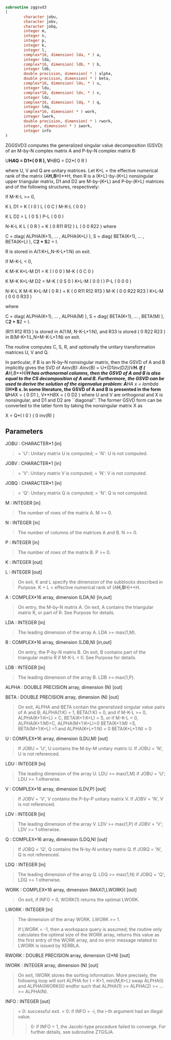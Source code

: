 ```fortran
subroutine zggsvd3
(
        character jobu,
        character jobv,
        character jobq,
        integer m,
        integer n,
        integer p,
        integer k,
        integer l,
        complex*16, dimension( lda, * ) a,
        integer lda,
        complex*16, dimension( ldb, * ) b,
        integer ldb,
        double precision, dimension( * ) alpha,
        double precision, dimension( * ) beta,
        complex*16, dimension( ldu, * ) u,
        integer ldu,
        complex*16, dimension( ldv, * ) v,
        integer ldv,
        complex*16, dimension( ldq, * ) q,
        integer ldq,
        complex*16, dimension( * ) work,
        integer lwork,
        double precision, dimension( * ) rwork,
        integer, dimension( * ) iwork,
        integer info
)
```

ZGGSVD3 computes the generalized singular value decomposition (GSVD)
of an M-by-N complex matrix A and P-by-N complex matrix B:

U**H*A*Q = D1*( 0 R ),    V**H*B*Q = D2*( 0 R )

where U, V and Q are unitary matrices.
Let K+L = the effective numerical rank of the
matrix (A**H,B**H)**H, then R is a (K+L)-by-(K+L) nonsingular upper
triangular matrix, D1 and D2 are M-by-(K+L) and P-by-(K+L)
matrices and of the following structures, respectively:

If M-K-L >= 0,

K  L
D1 =     K ( I  0 )
L ( 0  C )
M-K-L ( 0  0 )

K  L
D2 =   L ( 0  S )
P-L ( 0  0 )

N-K-L  K    L
( 0 R ) = K (  0   R11  R12 )
L (  0    0   R22 )
where

C = diag( ALPHA(K+1), ... , ALPHA(K+L) ),
S = diag( BETA(K+1),  ... , BETA(K+L) ),
C**2 + S**2 = I.

R is stored in A(1:K+L,N-K-L+1:N) on exit.

If M-K-L < 0,

K M-K K+L-M
D1 =   K ( I  0    0   )
M-K ( 0  C    0   )

K M-K K+L-M
D2 =   M-K ( 0  S    0  )
K+L-M ( 0  0    I  )
P-L ( 0  0    0  )

N-K-L  K   M-K  K+L-M
( 0 R ) =     K ( 0    R11  R12  R13  )
M-K ( 0     0   R22  R23  )
K+L-M ( 0     0    0   R33  )

where

C = diag( ALPHA(K+1), ... , ALPHA(M) ),
S = diag( BETA(K+1),  ... , BETA(M) ),
C**2 + S**2 = I.

(R11 R12 R13 ) is stored in A(1:M, N-K-L+1:N), and R33 is stored
( 0  R22 R23 )
in B(M-K+1:L,N+M-K-L+1:N) on exit.

The routine computes C, S, R, and optionally the unitary
transformation matrices U, V and Q.

In particular, if B is an N-by-N nonsingular matrix, then the GSVD of
A and B implicitly gives the SVD of A*inv(B):
A*inv(B) = U*(D1*inv(D2))*V**H.
If ( A**H,B**H)**H has orthonormal columns, then the GSVD of A and B is also
equal to the CS decomposition of A and B. Furthermore, the GSVD can
be used to derive the solution of the eigenvalue problem:
A**H*A x = lambda* B**H*B x.
In some literature, the GSVD of A and B is presented in the form
U**H*A*X = ( 0 D1 ),   V**H*B*X = ( 0 D2 )
where U and V are orthogonal and X is nonsingular, and D1 and D2 are
``diagonal''.  The former GSVD form can be converted to the latter
form by taking the nonsingular matrix X as

X = Q*(  I   0    )
(  0 inv(R) )

## Parameters
JOBU : CHARACTER*1 [in]
> = 'U':  Unitary matrix U is computed;
> = 'N':  U is not computed.

JOBV : CHARACTER*1 [in]
> = 'V':  Unitary matrix V is computed;
> = 'N':  V is not computed.

JOBQ : CHARACTER*1 [in]
> = 'Q':  Unitary matrix Q is computed;
> = 'N':  Q is not computed.

M : INTEGER [in]
> The number of rows of the matrix A.  M >= 0.

N : INTEGER [in]
> The number of columns of the matrices A and B.  N >= 0.

P : INTEGER [in]
> The number of rows of the matrix B.  P >= 0.

K : INTEGER [out]

L : INTEGER [out]
> 
> On exit, K and L specify the dimension of the subblocks
> described in Purpose.
> K + L = effective numerical rank of (A**H,B**H)**H.

A : COMPLEX*16 array, dimension (LDA,N) [in,out]
> On entry, the M-by-N matrix A.
> On exit, A contains the triangular matrix R, or part of R.
> See Purpose for details.

LDA : INTEGER [in]
> The leading dimension of the array A. LDA >= max(1,M).

B : COMPLEX*16 array, dimension (LDB,N) [in,out]
> On entry, the P-by-N matrix B.
> On exit, B contains part of the triangular matrix R if
> M-K-L < 0.  See Purpose for details.

LDB : INTEGER [in]
> The leading dimension of the array B. LDB >= max(1,P).

ALPHA : DOUBLE PRECISION array, dimension (N) [out]

BETA : DOUBLE PRECISION array, dimension (N) [out]
> 
> On exit, ALPHA and BETA contain the generalized singular
> value pairs of A and B;
> ALPHA(1:K) = 1,
> BETA(1:K)  = 0,
> and if M-K-L >= 0,
> ALPHA(K+1:K+L) = C,
> BETA(K+1:K+L)  = S,
> or if M-K-L < 0,
> ALPHA(K+1:M)=C, ALPHA(M+1:K+L)=0
> BETA(K+1:M) =S, BETA(M+1:K+L) =1
> and
> ALPHA(K+L+1:N) = 0
> BETA(K+L+1:N)  = 0

U : COMPLEX*16 array, dimension (LDU,M) [out]
> If JOBU = 'U', U contains the M-by-M unitary matrix U.
> If JOBU = 'N', U is not referenced.

LDU : INTEGER [in]
> The leading dimension of the array U. LDU >= max(1,M) if
> JOBU = 'U'; LDU >= 1 otherwise.

V : COMPLEX*16 array, dimension (LDV,P) [out]
> If JOBV = 'V', V contains the P-by-P unitary matrix V.
> If JOBV = 'N', V is not referenced.

LDV : INTEGER [in]
> The leading dimension of the array V. LDV >= max(1,P) if
> JOBV = 'V'; LDV >= 1 otherwise.

Q : COMPLEX*16 array, dimension (LDQ,N) [out]
> If JOBQ = 'Q', Q contains the N-by-N unitary matrix Q.
> If JOBQ = 'N', Q is not referenced.

LDQ : INTEGER [in]
> The leading dimension of the array Q. LDQ >= max(1,N) if
> JOBQ = 'Q'; LDQ >= 1 otherwise.

WORK : COMPLEX*16 array, dimension (MAX(1,LWORK)) [out]
> On exit, if INFO = 0, WORK(1) returns the optimal LWORK.

LWORK : INTEGER [in]
> The dimension of the array WORK. LWORK >= 1.
> 
> If LWORK = -1, then a workspace query is assumed; the routine
> only calculates the optimal size of the WORK array, returns
> this value as the first entry of the WORK array, and no error
> message related to LWORK is issued by XERBLA.

RWORK : DOUBLE PRECISION array, dimension (2*N) [out]

IWORK : INTEGER array, dimension (N) [out]
> On exit, IWORK stores the sorting information. More
> precisely, the following loop will sort ALPHA
> for I = K+1, min(M,K+L)
> swap ALPHA(I) and ALPHA(IWORK(I))
> endfor
> such that ALPHA(1) >= ALPHA(2) >= ... >= ALPHA(N).

INFO : INTEGER [out]
> = 0:  successful exit.
> < 0:  if INFO = -i, the i-th argument had an illegal value.
> > 0:  if INFO = 1, the Jacobi-type procedure failed to
> converge.  For further details, see subroutine ZTGSJA.
